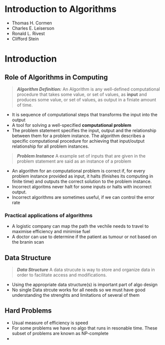 # Introduction to Algorithms
- Thomas H. Cormen
- Charles E. Leiserson
- Ronald L. Rivest
- Clifford Stein

# Introduction

## Role of Algorithms in Computing

> ***Algorithm Definition:***
> An Algorithm is any well-defined computational procedure that takes some value, or set of values, as **input** and produces some value, or set of values, as output in a finiate amount of time.

- It is sequence of computational steps that transforms the input into the output
- A tool for solving a well-specified **computational problem**
- The problem statement specifies the input, output and the relationship between them for a problem instance. The algorithm describes a specific computational procedure for achieving that input/output relationship for all problem instances.

> ***Problem Instance***
> A example set of inputs that are given in the problem statement are said as an instance of a problem

- An algorithm for an computational problem is correct if, for every problem instance provided as input, it halts (finishes its computing in finite time) and outputs the correct solution to the problem instance.
- Incorrect algoritms never halt for some inputs or halts with incorrect output. 
- Incorrect algorithms are sometimes useful, if we can control the error rate

### Practical applications of algorithms

- A logistic company can map the path the vechile needs to travel to maximise efficiency and minimise fuel
- A doctor can use to determine if the patient as tumour or not based on the branin scan

## Data Structure

> ***Data Structure***
> A data strucute is way to store and organize data in order to facilitate access and modifications.

- Using the appropriate data structure(s) is important part of algo design
- No single Data strcute works for all needs so we must have good understanding the strenghts and limitations of several of them

## Hard Problems

- Usual measure of efficiency is speed
- For some problems we have no algo that runs in resonable time. These subset of problems are known as NP-complete
- 